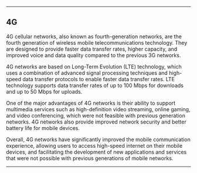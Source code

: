 
---

## 4G

4G cellular networks, also known as fourth-generation networks, are the fourth generation of wireless mobile telecommunications technology. They are designed to provide faster data transfer rates, higher capacity, and improved voice and data quality compared to the previous 3G networks.

4G networks are based on Long-Term Evolution (LTE) technology, which uses a combination of advanced signal processing techniques and high-speed data transfer protocols to enable faster data transfer rates. LTE technology supports data transfer rates of up to 100 Mbps for downloads and up to 50 Mbps for uploads.

One of the major advantages of 4G networks is their ability to support multimedia services such as high-definition video streaming, online gaming, and video conferencing, which were not feasible with previous generation networks. 4G networks also provide improved network security and better battery life for mobile devices.

Overall, 4G networks have significantly improved the mobile communication experience, allowing users to access high-speed internet on their mobile devices, and facilitating the development of new applications and services that were not possible with previous generations of mobile networks.

---
